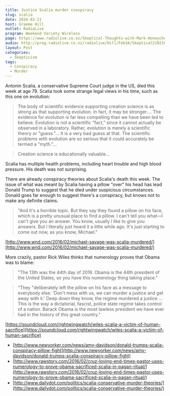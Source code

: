 ```yaml
---
title: Justice Scalia murder conspiracy
slug: scalia
date: 2016-02-21
host: Graeme Hill
outlet: RadioLive
program: Weekend Variety Wireless
page: https://www.radiolive.co.nz/Skeptical-Thoughts-with-Mark-Honeychurch/tabid/506/articleID/113511/Default.aspx
audio: http://prog.radiolive.co.nz/radiolive/Hill/Feb16/Skeptical210216.mp3
layout: Post
categories:
  - Skepticism
tags:
  - Conspiracy
  - Murder
---
```


Antonin Scalia, a conservative Supreme Court judge in the US, died this week at age 79. Scalia took some strange legal views in his time, such as this one on evolution:

<!-- more -->

> The body of scientific evidence supporting creation science is as strong as that supporting evolution. In fact, it may be stronger…. The evidence for evolution is far less compelling than we have been led to believe. Evolution is not a scientific "fact," since it cannot actually be observed in a laboratory. Rather, evolution is merely a scientific theory or "guess."… It is a very bad guess at that. The scientific problems with evolution are so serious that it could accurately be termed a "myth."…

> Creation science is educationally valuable…

Scalia has multiple health problems, including heart trouble and high blood pressure. His death was not surprising.

There are already conspiracy theories about Scalia's death this week. The issue of what was meant by Scalia having a pillow "over" his head has lead Donald Trump to suggest that he died under suspicious circumstances. Donald goes far enough to suggest there's a conspiracy, but knows not to make any definite claims.

> "And it's a horrible topic. But they say they found a pillow on his face, which is a pretty unusual place to find a pillow. I can't tell you what—I can't give you an answer. You know, usually I like to give you answers. But I literally just heard it a little while ago. It's just starting to come out now, as you know, Michael."

[http://www.wnd.com/2016/02/michael-savage-was-scalia-murdered/](http://www.wnd.com/2016/02/michael-savage-was-scalia-murdered/)

More crazily, pastor Rick Wiles thinks that numerology proves that Obama was to blame:

> "The 13th was the 44th day of 2016. Obama is the 44th president of the United States, so you have this numerology thing taking place."

> "They "deliberately left the pillow on his face as a message to everybody else: 'Don't mess with us, we can murder a justice and get away with it.' Deep down they know, the regime murdered a justice … This is the way a dictatorial, fascist, police state regime takes control of a nation. Barack Obama is the most lawless president we have ever had in the history of this great country."

[https://soundcloud.com/rightwingwatch/wiles-scalia-a-victim-of-human-sacrifice](https://soundcloud.com/rightwingwatch/wiles-scalia-a-victim-of-human-sacrifice)

- [http://www.newyorker.com/news/amy-davidson/donald-trumps-scalia-conspiracy-pillow-fight](http://www.newyorker.com/news/amy-davidson/donald-trumps-scalia-conspiracy-pillow-fight)
- [http://www.rawstory.com/2016/02/cruz-loving-end-times-pastor-uses-numerology-to-prove-obama-sacrificed-scalia-in-pagan-ritual/](http://www.rawstory.com/2016/02/cruz-loving-end-times-pastor-uses-numerology-to-prove-obama-sacrificed-scalia-in-pagan-ritual/)
- [http://www.dailydot.com/politics/scalia-conservative-murder-theories/](http://www.dailydot.com/politics/scalia-conservative-murder-theories/)
